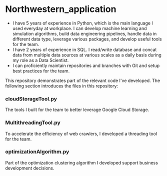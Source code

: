# Northwestern_application

- I have 5 years of experience in Python, which is the main language I used everyday at workplace. I can develop machine learning and simulation algorithms, build data engineering pipelines, handle data in different data type, leverage various packages, and develop useful tools for the team.
- I have 2 years of experience in SQL. I read/write database and concat data from multiple data sources at various scales as a daily basis during my role as a Data Scientist.
- I can proficiently maintain repositories and branches with Git and setup best practices for the team.

This repository demonstrates part of the relevant code I've developed. The following section introduces the files in this repository:
### cloudStorageTool.py
The tools I built for the team to better leverage Google Cloud Storage.

### MultithreadingTool.py
To accelerate the efficiency of web crawlers, I developed a threading tool for the team.

### optimizationAlgorithm.py
Part of the optimization clustering algorithm I developed support business development decisions.
